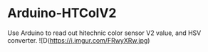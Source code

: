 # Arduino-HTColV2
Use Arduino to read out hitechnic color sensor V2 value, and HSV converter.
![D(https://i.imgur.com/FRwyXRw.jpg)
